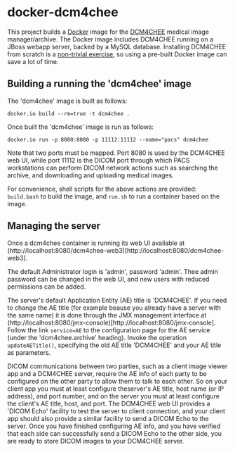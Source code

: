 docker-dcm4chee
===============

This project builds a [Docker](https://www.docker.io/) image for the [DCM4CHEE](http://www.dcm4che.org/) medical image manager/archive. The Docker image includes DCM4CHEE running on a JBoss webapp server, backed by a MySQL database.  Installing DCM4CHEE from scratch is a [non-trivial exercise](http://dcm4che.org/confluence/display/ee2/Installation), so using a pre-built Docker image can save a lot of time.

## Building a running the 'dcm4chee' image

The 'dcm4chee' image is built as follows:

    docker.io build --rm=true -t dcm4chee .

Once built the 'dcm4chee' image is run as follows:

    docker.io run -p 8080:8080 -p 11112:11112 --name="pacs" dcm4chee

Note that two ports must be mapped. Port 8080 is used by the DCM4CHEE web UI, while port 11112 is the DICOM port through which PACS workstations can perform DICOM network actions such as searching the archive, and downloading and uploading medical images.

For convenience, shell scripts for the above actions are provided: `build.bash` to build the image, and `run.sh` to run a container based on the image.

## Managing the server

Once a dcm4chee container is running its web UI available at (http://localhost:8080/dcm4chee-web3)[http://localhost:8080/dcm4chee-web3].

The default Administrator login is 'admin', password 'admin'.  Thee admin password can be changed in the web UI, and new users with reduced permissions can be added.

The server's default Application Entity (AE) title is 'DCM4CHEE'. If you need to change the AE title (for example beause you already have a server with the same name) it is done through the JMX management interface at (http://localhost:8080/jmx-console)[http://localhost:8080/jmx-console]. Follow the link `service=AE` to the configuration page for the AE service (under the 'dcm4chee.archive' heading).  Invoke the operation `updateAETitle()`, specifying the old AE title 'DCM4CHEE' and your AE title as parameters.

DICOM communications between two parties, such as a client image viewer app and a DCM4CHEE server, require the AE info of each party to be configured on the other party to allow them to talk to each other.  So on your client app you must at least configure theserver's AE title, host name (or IP address), and port number, and on the server you must at least configure the client's AE title, host, and port.  The DCM4CHEE web UI provides a 'DICOM Echo' facility to test the server to client connection, and your client app should also provide a similar facility to send a DICOM Echo to the server.  Once you have finished configuring AE info, and you have verified that each side can successfully send a DICOM Echo to the other side, you are ready to store DICOM images to your DCM4CHEE server.

